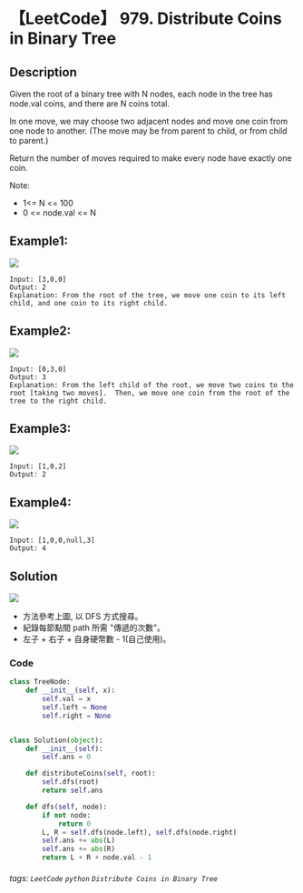 # 【LeetCode】 979. Distribute Coins in Binary Tree

## Description
Given the root of a binary tree with N nodes, each node in the tree has node.val coins, and there are N coins total.

In one move, we may choose two adjacent nodes and move one coin from one node to another.  (The move may be from parent to child, or from child to parent.)

Return the number of moves required to make every node have exactly one coin.

Note:

+ 1<= N <= 100
+ 0 <= node.val <= N

## Example1:
![](https://assets.leetcode.com/uploads/2019/01/18/tree1.png)
```
Input: [3,0,0]
Output: 2
Explanation: From the root of the tree, we move one coin to its left child, and one coin to its right child.
```

## Example2:
![](https://assets.leetcode.com/uploads/2019/01/18/tree2.png)
```
Input: [0,3,0]
Output: 3
Explanation: From the left child of the root, we move two coins to the root [taking two moves].  Then, we move one coin from the root of the tree to the right child.
```

## Example3:
![](https://assets.leetcode.com/uploads/2019/01/18/tree3.png)
```
Input: [1,0,2]
Output: 2
```

## Example4:
![](https://assets.leetcode.com/uploads/2019/01/18/tree4.png)
```
Input: [1,0,0,null,3]
Output: 4
```

## Solution
![](https://imgur.com/m47oAx9.png)
* 方法參考上圖, 以 DFS 方式搜尋。
* 紀錄每節點間 path 所需 "傳遞的次數"。
* 左子 + 右子 + 自身硬幣數 - 1(自己使用)。

### Code
```python
class TreeNode:
    def __init__(self, x):
        self.val = x
        self.left = None
        self.right = None


class Solution(object):
    def __init__(self):
        self.ans = 0

    def distributeCoins(self, root):
        self.dfs(root)
        return self.ans

    def dfs(self, node):
        if not node:
            return 0
        L, R = self.dfs(node.left), self.dfs(node.right)
        self.ans += abs(L)
        self.ans += abs(R)
        return L + R + node.val - 1
```

###### tags: `LeetCode` `python` `Distribute Coins in Binary Tree` 